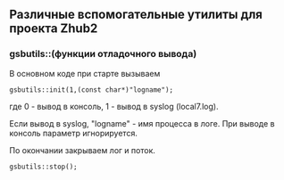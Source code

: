 ## Различные вспомогательные утилиты для проекта Zhub2

### gsbutils::(функции отладочного вывода)
В основном коде при старте вызываем
```
gsbutils::init(1,(const char*)"logname");

```
где 0 - вывод в консоль, 1 - вывод в syslog (local7.log). 


Если вывод в syslog, "logname" - имя процесса в логе. При выводе в консоль параметр игнорируется.


По окончании закрываем лог и поток.
```
gsbutils::stop();
```